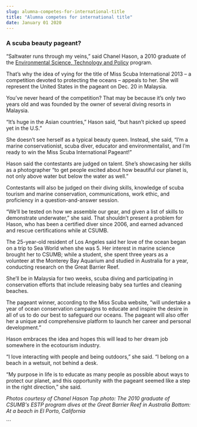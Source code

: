 ```yaml
---
slug: alumna-competes-for-international-title
title: "Alumna competes for international title"
date: January 01 2020
---
```


 
<h3>A scuba beauty pageant?</h3>
<p>
  “Saltwater runs through my veins,” said Chanel Hason, a 2010 graduate of the
  <a
    href="https://catalog.csumb.edu/undergrad-education/majors/environmental-science-technology-policy"
    >Environmental Science, Technology and Policy</a
  >
  program.
</p>
<p>
  That’s why the idea of vying for the title of Miss Scuba International 2013 –
  a competition devoted to protecting the oceans – appeals to her. She will
  represent the United States in the pageant on Dec. 20 in Malaysia.
</p>
<p>
  You’ve never heard of the competition? That may be because it’s only two years
  old and was founded by the owner of several diving resorts in Malaysia.
</p>
<p>
  “It’s huge in the Asian countries,” Hason said, “but hasn’t picked up speed
  yet in the U.S.”
</p>
<p>
  She doesn’t see herself as a typical beauty queen. Instead, she said, “I’m a
  marine conservationist, scuba diver, educator and environmentalist, and I’m
  ready to win the Miss Scuba International Pageant!”
</p>
<p>
  Hason said the contestants are judged on talent. She’s showcasing her skills
  as a photographer “to get people excited about how beautiful our planet is,
  not only above water but below the water as well.”
</p>
<p>
  Contestants will also be judged on their diving skills, knowledge of scuba
  tourism and marine conservation, communications, work ethic, and proficiency
  in a question-and-answer session.
</p>
<p>
  “We’ll be tested on how we assemble our gear, and given a list of skills to
  demonstrate underwater,” she said. That shouldn’t present a problem for Hason,
  who has been a certified diver since 2006, and earned advanced and rescue
  certifications while at CSUMB.
</p>
<p>
  The 25-year-old resident of Los Angeles said her love of the ocean began on a
  trip to Sea World when she was 5. Her interest in marine science brought her
  to CSUMB; while a student, she spent three years as a volunteer at the
  Monterey Bay Aquarium and studied in Australia for a year, conducting research
  on the Great Barrier Reef.
</p>
<p>
  She’ll be in Malaysia for two weeks, scuba diving and participating in
  conservation efforts that include releasing baby sea turtles and cleaning
  beaches.
</p>
<p>
  The pageant winner, according to the Miss Scuba website, “will undertake a
  year of ocean conservation campaigns to educate and inspire the desire in all
  of us to do our best to safeguard our oceans. The pageant will also offer her
  a unique and comprehensive platform to launch her career and personal
  development.”
</p>
<p>
  Hason embraces the idea and hopes this will lead to her dream job somewhere in
  the ecotourism industry.
</p>
<p>
  “I love interacting with people and being outdoors,” she said. “I belong on a
  beach in a wetsuit, not behind a desk.
</p>
<p>
  “My purpose in life is to educate as many people as possible about ways to
  protect our planet, and this opportunity with the pageant seemed like a step
  in the right direction,” she said.
</p>
<p>
  <em
    >Photos courtesy of Chanel Hason Top photo: The 2010 graduate of CSUMB's
    ESTP program dives at the Great Barrier Reef in Australia Bottom: At a beach
    in El Porto, California</em
  >
</p>
<p></p>
```
